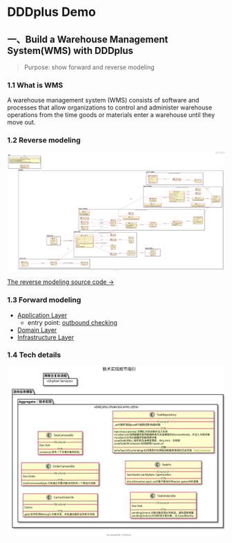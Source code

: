# DDDplus Demo

## 一、Build a Warehouse Management System(WMS) with DDDplus

>Purpose: show forward and reverse modeling

### 1.1 What is WMS

A warehouse management system (WMS) consists of software and processes that allow organizations to control and administer warehouse operations from the time goods or materials enter a warehouse until they move out.

### 1.2 Reverse modeling

![](/doc/wms.svg)

[The reverse modeling source code ->](reverse/WmsReverseModelingTest.java)

### 1.3 Forward modeling

- [Application Layer](wms/app/)
   - entry point: [outbound checking](wms/app/service/CheckingAppService.java)
- [Domain Layer](wms/domain/)
- [Infrastructure Layer](wms/infra/)

### 1.4 Tech details

![](/doc/tech.svg)

